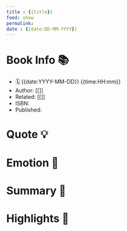 ```yaml
---
title : {{title}}
feed: show
permalink: 
date : {{date:DD-MM-YYYY}}
---
```


# Book Info 📚
- 🗓  {{date:YYYY-MM-DD}} {{time:HH:mm}}
- Author: [[]]
- Related: [[]]
- ISBN:
- Published:


# Quote 💡

# Emotion 🎉

# Summary 💬

# Highlights 📒
